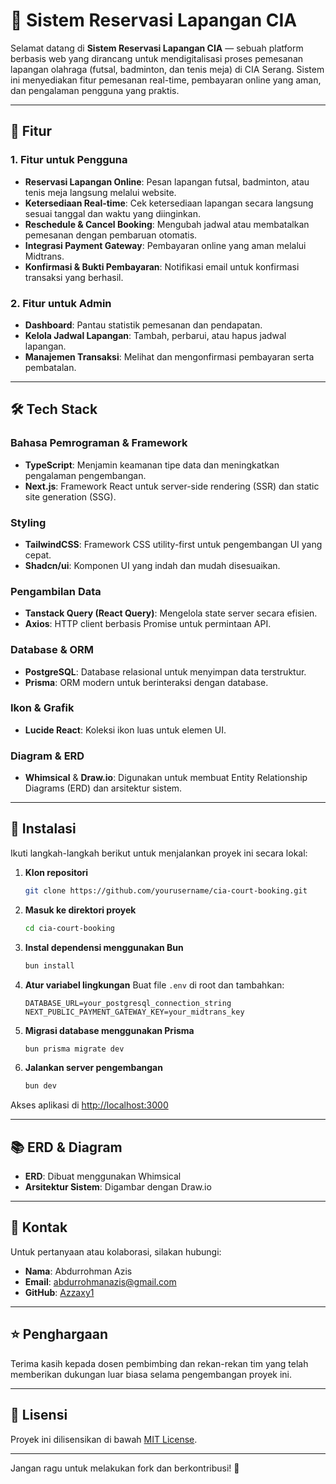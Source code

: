 # 🏐 Sistem Reservasi Lapangan CIA

Selamat datang di **Sistem Reservasi Lapangan CIA** — sebuah platform berbasis web yang dirancang untuk mendigitalisasi proses pemesanan lapangan olahraga (futsal, badminton, dan tenis meja) di CIA Serang. Sistem ini menyediakan fitur pemesanan real-time, pembayaran online yang aman, dan pengalaman pengguna yang praktis.

---

## 🌟 Fitur

### 1. **Fitur untuk Pengguna**

- **Reservasi Lapangan Online**: Pesan lapangan futsal, badminton, atau tenis meja langsung melalui website.
- **Ketersediaan Real-time**: Cek ketersediaan lapangan secara langsung sesuai tanggal dan waktu yang diinginkan.
- **Reschedule & Cancel Booking**: Mengubah jadwal atau membatalkan pemesanan dengan pembaruan otomatis.
- **Integrasi Payment Gateway**: Pembayaran online yang aman melalui Midtrans.
- **Konfirmasi & Bukti Pembayaran**: Notifikasi email untuk konfirmasi transaksi yang berhasil.

### 2. **Fitur untuk Admin**

- **Dashboard**: Pantau statistik pemesanan dan pendapatan.
- **Kelola Jadwal Lapangan**: Tambah, perbarui, atau hapus jadwal lapangan.
- **Manajemen Transaksi**: Melihat dan mengonfirmasi pembayaran serta pembatalan.

---

## 🛠️ Tech Stack

### **Bahasa Pemrograman & Framework**

- **TypeScript**: Menjamin keamanan tipe data dan meningkatkan pengalaman pengembangan.
- **Next.js**: Framework React untuk server-side rendering (SSR) dan static site generation (SSG).

### **Styling**

- **TailwindCSS**: Framework CSS utility-first untuk pengembangan UI yang cepat.
- **Shadcn/ui**: Komponen UI yang indah dan mudah disesuaikan.

### **Pengambilan Data**

- **Tanstack Query (React Query)**: Mengelola state server secara efisien.
- **Axios**: HTTP client berbasis Promise untuk permintaan API.

### **Database & ORM**

- **PostgreSQL**: Database relasional untuk menyimpan data terstruktur.
- **Prisma**: ORM modern untuk berinteraksi dengan database.

### **Ikon & Grafik**

- **Lucide React**: Koleksi ikon luas untuk elemen UI.

### **Diagram & ERD**

- **Whimsical** & **Draw.io**: Digunakan untuk membuat Entity Relationship Diagrams (ERD) dan arsitektur sistem.

---

## 🚀 Instalasi

Ikuti langkah-langkah berikut untuk menjalankan proyek ini secara lokal:

1. **Klon repositori**
   ```bash
   git clone https://github.com/yourusername/cia-court-booking.git
   ```
2. **Masuk ke direktori proyek**
   ```bash
   cd cia-court-booking
   ```
3. **Instal dependensi menggunakan Bun**
   ```bash
   bun install
   ```
4. **Atur variabel lingkungan**
   Buat file `.env` di root dan tambahkan:
   ```plaintext
   DATABASE_URL=your_postgresql_connection_string
   NEXT_PUBLIC_PAYMENT_GATEWAY_KEY=your_midtrans_key
   ```
5. **Migrasi database menggunakan Prisma**
   ```bash
   bun prisma migrate dev
   ```
6. **Jalankan server pengembangan**
   ```bash
   bun dev
   ```

Akses aplikasi di [http://localhost:3000](http://localhost:3000)

---

## 📚 ERD & Diagram

- **ERD**: Dibuat menggunakan Whimsical
- **Arsitektur Sistem**: Digambar dengan Draw.io

---

## 📩 Kontak

Untuk pertanyaan atau kolaborasi, silakan hubungi:

- **Nama**: Abdurrohman Azis
- **Email**: [abdurrohmanazis@gmail.com](mailto:abdurrohmanazis@gmail.com)
- **GitHub**: [Azzaxy1](https://github.com/Azzaxy1)

---

## ⭐ Penghargaan

Terima kasih kepada dosen pembimbing dan rekan-rekan tim yang telah memberikan dukungan luar biasa selama pengembangan proyek ini.

---

## 📜 Lisensi

Proyek ini dilisensikan di bawah [MIT License](LICENSE).

---

Jangan ragu untuk melakukan fork dan berkontribusi! 💛

